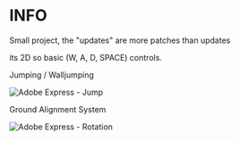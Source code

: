 # INFO
Small project, the "updates" are more patches than updates

its 2D so basic (W, A, D, SPACE) controls.



Jumping / Walljumping

![Adobe Express - Jump](https://github.com/user-attachments/assets/3bdc141a-617e-4aca-a7d3-96fc2e06067c)





Ground Alignment System

![Adobe Express - Rotation](https://github.com/user-attachments/assets/467ef0e8-56ce-4fde-8e8f-b46eb55508a0)
